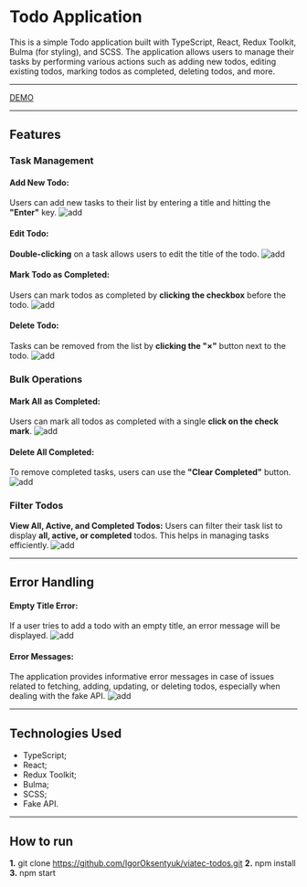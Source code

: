 # Todo Application
This is a simple Todo application built with TypeScript, React, Redux Toolkit, Bulma (for styling), and SCSS. The application allows users to manage their tasks by performing various actions such as adding new todos, editing existing todos, marking todos as completed, deleting todos, and more.

---

[DEMO](https://igoroksentyuk.github.io/viatec-todos)

---

## Features
### Task Management
#### Add New Todo: 
Users can add new tasks to their list by entering a title and hitting the __"Enter"__ key.
![add](public/screenshots/1.png)

#### Edit Todo: 
__Double-clicking__ on a task allows users to edit the title of the todo.
![add](public/screenshots/2.png)

#### Mark Todo as Completed: 
Users can mark todos as completed by __clicking the checkbox__ before the todo.
![add](public/screenshots/3.png)

#### Delete Todo: 
Tasks can be removed from the list by __clicking the "×"__ button next to the todo.
![add](public/screenshots/4.png)

### Bulk Operations
#### Mark All as Completed: 
Users can mark all todos as completed with a single __click on the check mark__.
![add](public/screenshots/5.png)

#### Delete All Completed:
To remove completed tasks, users can use the __"Clear Completed"__ button.
![add](public/screenshots/6.png)

### Filter Todos
__View All, Active, and Completed Todos:__ Users can filter their task list to display __all, active, or completed__ todos. This helps in managing tasks efficiently.
![add](public/screenshots/7.png)

---

## Error Handling
#### Empty Title Error:
If a user tries to add a todo with an empty title, an error message will be displayed.
![add](public/screenshots/8.png)

#### Error Messages:
The application provides informative error messages in case of issues related to fetching, adding, updating, or deleting todos, especially when dealing with the fake API.
![add](public/screenshots/9.png)

---

## Technologies Used
* TypeScript;
* React; 
* Redux Toolkit; 
* Bulma; 
* SCSS; 
* Fake API.

---

## How to run
__1.__ git clone https://github.com/IgorOksentyuk/viatec-todos.git
__2.__ npm install
__3.__ npm start
